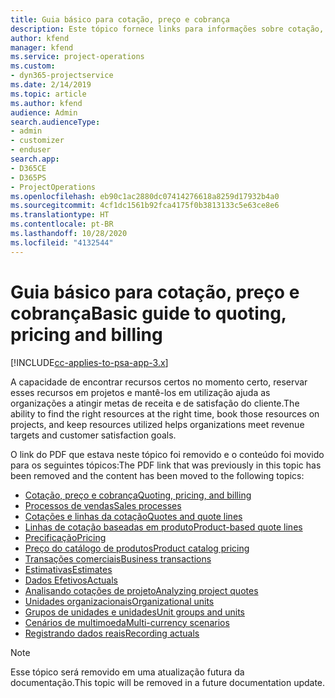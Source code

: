 ```yaml
---
title: Guia básico para cotação, preço e cobrança
description: Este tópico fornece links para informações sobre cotação, cobrança e preço básicos no Project Service Automation.
author: kfend
manager: kfend
ms.service: project-operations
ms.custom:
- dyn365-projectservice
ms.date: 2/14/2019
ms.topic: article
ms.author: kfend
audience: Admin
search.audienceType:
- admin
- customizer
- enduser
search.app:
- D365CE
- D365PS
- ProjectOperations
ms.openlocfilehash: eb90c1ac2880dc07414276618a8259d17932b4a0
ms.sourcegitcommit: 4cf1dc1561b92fca4175f0b3813133c5e63ce8e6
ms.translationtype: HT
ms.contentlocale: pt-BR
ms.lasthandoff: 10/28/2020
ms.locfileid: "4132544"
---
```

# <a name="basic-guide-to-quoting-pricing-and-billing"></a><span data-ttu-id="7f481-103">Guia básico para cotação, preço e cobrança</span><span class="sxs-lookup"><span data-stu-id="7f481-103">Basic guide to quoting, pricing and billing</span></span>

[!INCLUDE[cc-applies-to-psa-app-3.x](../../includes/cc-applies-to-psa-app-3x.md)]

<span data-ttu-id="7f481-104">A capacidade de encontrar recursos certos no momento certo, reservar esses recursos em projetos e mantê-los em utilização ajuda as organizações a atingir metas de receita e de satisfação do cliente.</span><span class="sxs-lookup"><span data-stu-id="7f481-104">The ability to find the right resources at the right time, book those resources on projects, and keep resources utilized helps organizations meet revenue targets and customer satisfaction goals.</span></span> 

<span data-ttu-id="7f481-105">O link do PDF que estava neste tópico foi removido e o conteúdo foi movido para os seguintes tópicos:</span><span class="sxs-lookup"><span data-stu-id="7f481-105">The PDF link that was previously in this topic has been removed and the content has been moved to the following topics:</span></span>

- [<span data-ttu-id="7f481-106">Cotação, preço e cobrança</span><span class="sxs-lookup"><span data-stu-id="7f481-106">Quoting, pricing, and billing</span></span>](../quote-bill-price.md)
- [<span data-ttu-id="7f481-107">Processos de vendas</span><span class="sxs-lookup"><span data-stu-id="7f481-107">Sales processes</span></span>](../basic-sales-process.md)
- [<span data-ttu-id="7f481-108">Cotações e linhas da cotação</span><span class="sxs-lookup"><span data-stu-id="7f481-108">Quotes and quote lines</span></span>](../basic-quote-lines.md)
- [<span data-ttu-id="7f481-109">Linhas de cotação baseadas em produto</span><span class="sxs-lookup"><span data-stu-id="7f481-109">Product-based quote lines</span></span>](../product-based-quote-lines.md)
- [<span data-ttu-id="7f481-110">Precificação</span><span class="sxs-lookup"><span data-stu-id="7f481-110">Pricing</span></span>](../basic-pricing.md)
- [<span data-ttu-id="7f481-111">Preço do catálogo de produtos</span><span class="sxs-lookup"><span data-stu-id="7f481-111">Product catalog pricing</span></span>](../product-catalog-pricing.md)
- [<span data-ttu-id="7f481-112">Transações comerciais</span><span class="sxs-lookup"><span data-stu-id="7f481-112">Business transactions</span></span>](../basic-business-transactions.md)
- [<span data-ttu-id="7f481-113">Estimativas</span><span class="sxs-lookup"><span data-stu-id="7f481-113">Estimates</span></span>](../estimates.md)
- [<span data-ttu-id="7f481-114">Dados Efetivos</span><span class="sxs-lookup"><span data-stu-id="7f481-114">Actuals</span></span>](../actuals.md)
- [<span data-ttu-id="7f481-115">Analisando cotações de projeto</span><span class="sxs-lookup"><span data-stu-id="7f481-115">Analyzing project quotes</span></span>](../basic-analyzing-quotes.md)
- [<span data-ttu-id="7f481-116">Unidades organizacionais</span><span class="sxs-lookup"><span data-stu-id="7f481-116">Organizational units</span></span>](../advanced-organizational.md)
- [<span data-ttu-id="7f481-117">Grupos de unidades e unidades</span><span class="sxs-lookup"><span data-stu-id="7f481-117">Unit groups and units</span></span>](../advanced-units.md)
- [<span data-ttu-id="7f481-118">Cenários de multimoeda</span><span class="sxs-lookup"><span data-stu-id="7f481-118">Multi-currency scenarios</span></span>](../advanced-currency.md)
- [<span data-ttu-id="7f481-119">Registrando dados reais</span><span class="sxs-lookup"><span data-stu-id="7f481-119">Recording actuals</span></span>](../advanced-actuals.md)

> [!NOTE]
> <span data-ttu-id="7f481-120">Esse tópico será removido em uma atualização futura da documentação.</span><span class="sxs-lookup"><span data-stu-id="7f481-120">This topic will be removed in a future documentation update.</span></span> 
